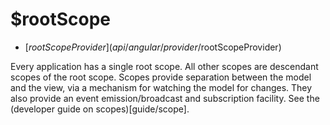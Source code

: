 



# $rootScope


* [$rootScopeProvider](api/angular/provider/$rootScopeProvider)








Every application has a single root scope.
All other scopes are descendant scopes of the root scope. Scopes provide separation
between the model and the view, via a mechanism for watching the model for changes.
They also provide an event emission/broadcast and subscription facility. See the
(developer guide on scopes)[guide/scope].







  










